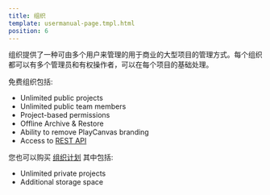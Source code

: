 ```yaml
---
title: 组织
template: usermanual-page.tmpl.html
position: 6
---
```


组织提供了一种可由多个用户来管理的用于商业的大型项目的管理方式。每个组织都可以有多个管理员和有权操作者，可以在每个项目的基础处理。

免费组织包括:

- Unlimited public projects
- Unlimited public team members
- Project-based permissions
- Offline Archive & Restore
- Ability to remove PlayCanvas branding
- Access to [REST API][2]

您也可以购买 [组织计划][1] 其中包括:

- Unlimited private projects
- Additional storage space

[1]: https://playcanvas.com/plans
[2]: /user-manual/api

